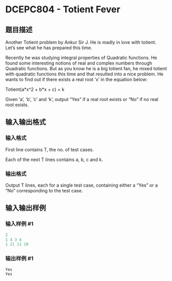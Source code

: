 # DCEPC804 - Totient Fever

## 题目描述

Another Totient problem by Ankur Sir J. He is madly in love with totient. Let’s see what he has prepared this time.

Recently he was studying integral properties of Quadratic functions. He found some interesting notions of real and complex numbers through Quadratic functions. But as you know he is a big totient fan, he mixed totient with quadratic functions this time and that resulted into a nice problem. He wants to find out if there exists a real root ‘x’ in the equation below:

Totient(a\*x^2 + b\*x + c) = k

Given ‘a’, ‘b’, ‘c’ and ‘k’, output “Yes” if a real root exists or “No” if no real root exists.

## 输入输出格式

### 输入格式

First line contains T, the no. of test cases.

Each of the next T lines contains a, b, c and k.

### 输出格式

Output T lines, each for a single test case, containing either a “Yes” or a “No” corresponding to the test case.

## 输入输出样例

### 输入样例 #1

```cpp
2
1 4 3 4
1 21 11 10
```


### 输出样例 #1

```cpp
Yes
Yes
```



